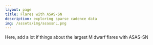 ```yaml
---
layout: page
title: Flares with ASAS-SN
description: exploring sparse cadence data
img: /assets/img/asassnL.png
---
```


Here, add a lot if things about the largest M dwarf flares with ASAS-SN